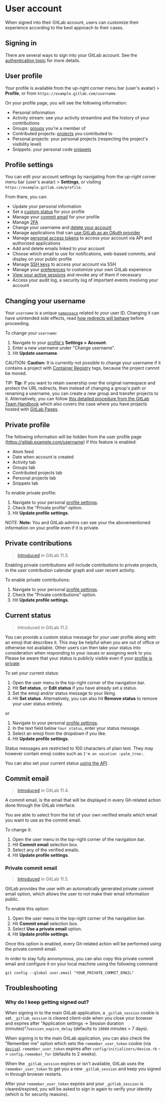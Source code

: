 # User account

When signed into their GitLab account, users can customize their
experience according to the best approach to their cases.

## Signing in

There are several ways to sign into your GitLab account.
See the [authentication topic](../../topics/authentication/index.md) for more details.

## User profile

Your profile is available from the up-right corner menu bar (user's avatar) > **Profile**,
or from `https://example.gitlab.com/username`.

On your profile page, you will see the following information:

- Personal information
- Activity stream: see your activity streamline and the history of your contributions
- Groups: [groups](../group/index.md) you're a member of
- Contributed projects: [projects](../project/index.md) you contributed to
- Personal projects: your personal projects (respecting the project's visibility level)
- Snippets: your personal code [snippets](../snippets.md#personal-snippets)

## Profile settings

You can edit your account settings by navigating from the up-right corner menu bar
(user's avatar) > **Settings**, or visiting `https://example.gitlab.com/profile`.

From there, you can:

- Update your personal information
- Set a [custom status](#current-status) for your profile
- Manage your [commit email](#commit-email) for your profile
- Manage [2FA](account/two_factor_authentication.md)
- Change your username and [delete your account](account/delete_account.md)
- Manage applications that can
[use GitLab as an OAuth provider](../../integration/oauth_provider.md#introduction-to-oauth)
- Manage [personal access tokens](personal_access_tokens.md) to access your account via API and authorized applications
- Add and delete emails linked to your account
- Choose which email to use for notifications, web-based commits, and display on your public profile
- Manage [SSH keys](../../ssh/README.md#ssh) to access your account via SSH
- Manage your [preferences](preferences.md#syntax-highlighting-theme)
to customize your own GitLab experience
- [View your active sessions](active_sessions.md) and revoke any of them if necessary
- Access your audit log, a security log of important events involving your account

## Changing your username

Your `username` is a unique [`namespace`](../group/index.md#namespaces)
related to your user ID. Changing it can have unintended side effects, read
[how redirects will behave](../project/index.md#redirects-when-changing-repository-paths)
before proceeding.

To change your `username`:

1. Navigate to your [profile's](#profile-settings) **Settings > Account**.
1. Enter a new username under "Change username".
1. Hit **Update username**.

CAUTION: **Caution:**
It is currently not possible to change your username if it contains a
project with [Container Registry](../project/container_registry.md) tags,
because the project cannot be moved.

TIP: **Tip:**
If you want to retain ownership over the original namespace and
protect the URL redirects, then instead of changing a group's path or renaming a
username, you can create a new group and transfer projects to it.
Alternatively, you can follow [this detailed procedure from the GitLab Team Handbook](https://about.gitlab.com/handbook/tools-and-tips/#how-to-change-your-username-at-gitlabcom)
which also covers the case where you have projects hosted with
[GitLab Pages](../project/pages/index.md).

## Private profile

The following information will be hidden from the user profile page (https://gitlab.example.com/username) if this feature is enabled:

- Atom feed
- Date when account is created
- Activity tab
- Groups tab
- Contributed projects tab
- Personal projects tab
- Snippets tab

To enable private profile:

1. Navigate to your personal [profile settings](#profile-settings).
1. Check the "Private profile" option.
1. Hit **Update profile settings**.


NOTE: **Note:**
You and GitLab admins can see your the abovementioned information on your profile even if it is private.

## Private contributions

> [Introduced](https://gitlab.com/gitlab-org/gitlab-ce/issues/14078) in GitLab 11.3.

Enabling private contributions will include contributions to private projects, in the user contribution calendar graph and user recent activity.

To enable private contributions:

1. Navigate to your personal [profile settings](#profile-settings).
1. Check the "Private contributions" option.
1. Hit **Update profile settings**.

## Current status

> Introduced in GitLab 11.2.

You can provide a custom status message for your user profile along with an emoji that describes it.
This may be helpful when you are out of office or otherwise not available.
Other users can then take your status into consideration when responding to your issues or assigning work to you.
Please be aware that your status is publicly visible even if your [profile is private](#private-profile).

To set your current status:

1. Open the user menu in the top-right corner of the navigation bar.
1. Hit **Set status**, or **Edit status** if you have already set a status.
1. Set the emoji and/or status message to your liking.
1. Hit **Set status**. Alternatively, you can also hit **Remove status** to remove your user status entirely.

or

1. Navigate to your personal [profile settings](#profile-settings).
1. In the text field below `Your status`, enter your status message.
1. Select an emoji from the dropdown if you like.
1. Hit **Update profile settings**.

Status messages are restricted to 100 characters of plain text.
They may however contain emoji codes such as `I'm on vacation :palm_tree:`.

You can also set your current status [using the API](../../api/users.md#user-status).

## Commit email

> [Introduced](https://gitlab.com/gitlab-org/gitlab-ce/merge_requests/21598) in GitLab 11.4.

A commit email, is the email that will be displayed in every Git-related action done through the
GitLab interface.

You are able to select from the list of your own verified emails which email you want to use as the commit email.

To change it:

1. Open the user menu in the top-right corner of the navigation bar.
1. Hit **Commit email** selection box.
1. Select any of the verified emails.
1. Hit **Update profile settings**.

### Private commit email

> [Introduced](https://gitlab.com/gitlab-org/gitlab-ce/merge_requests/22560) in GitLab 11.5.

GitLab provides the user with an automatically generated private commit email option,
which allows the user to not make their email information public.

To enable this option:

1. Open the user menu in the top-right corner of the navigation bar.
1. Hit **Commit email** selection box.
1. Select **Use a private email** option.
1. Hit **Update profile settings**.

Once this option is enabled, every Git-related action will be performed using the private commit email.

In order to stay fully annonymous, you can also copy this private commit email
and configure it on your local machine using the following command:

```
git config --global user.email "YOUR_PRIVATE_COMMIT_EMAIL"
```

## Troubleshooting

### Why do I keep getting signed out?

When signing in to the main GitLab application, a `_gitlab_session` cookie is
set. `_gitlab_session` is cleared client-side when you close your browser
and expires after "Application settings -> Session duration (minutes)"/`session_expire_delay`
(defaults to `10080` minutes = 7 days).

When signing in to the main GitLab application, you can also check the
"Remember me" option which sets the `remember_user_token`
cookie (via [`devise`](https://github.com/plataformatec/devise)).
`remember_user_token` expires after
`config/initializers/devise.rb` -> `config.remember_for` (defaults to 2 weeks).

When the `_gitlab_session` expires or isn't available, GitLab uses the `remember_user_token`
to get you a new `_gitlab_session` and keep you signed in through browser restarts.

After your `remember_user_token` expires and your `_gitlab_session` is cleared/expired,
you will be asked to sign in again to verify your identity (which is for security reasons).
